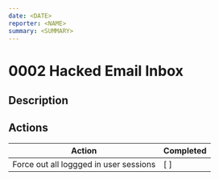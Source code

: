 ```yaml
---
date: <DATE>
reporter: <NAME>
summary: <SUMMARY>
---
```


# 0002 Hacked Email Inbox

## Description

## Actions

| Action | Completed                           |
|--------|-------------------------------------|
| Force out all loggged in user sessions | [ ] |
